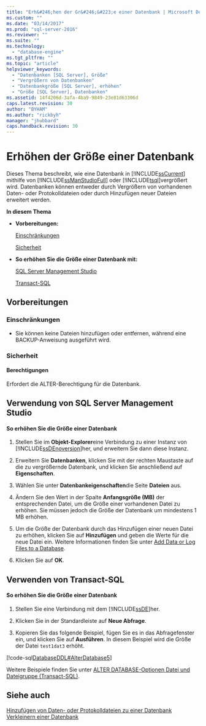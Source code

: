 ```yaml
---
title: "Erh&#246;hen der Gr&#246;&#223;e einer Datenbank | Microsoft Docs"
ms.custom: ""
ms.date: "03/14/2017"
ms.prod: "sql-server-2016"
ms.reviewer: ""
ms.suite: ""
ms.technology: 
  - "database-engine"
ms.tgt_pltfrm: ""
ms.topic: "article"
helpviewer_keywords: 
  - "Datenbanken [SQL Server], Größe"
  - "Vergrößern von Datenbanken"
  - "Datenbankgröße [SQL Server], erhöhen"
  - "Größe [SQL Server], Datenbanken"
ms.assetid: 14f4206d-3afa-4ba9-9849-23e81d63306d
caps.latest.revision: 30
author: "BYHAM"
ms.author: "rickbyh"
manager: "jhubbard"
caps.handback.revision: 30
---
```

# Erh&#246;hen der Gr&#246;&#223;e einer Datenbank
  Dieses Thema beschreibt, wie eine Datenbank in [!INCLUDE[ssCurrent](../../includes/sscurrent-md.md)] mithilfe von [!INCLUDE[ssManStudioFull](../../includes/ssmanstudiofull-md.md)] oder [!INCLUDE[tsql](../../includes/tsql-md.md)]vergrößert wird. Datenbanken können entweder durch Vergrößern von vorhandenen Daten- oder Protokolldateien oder durch Hinzufügen neuer Dateien erweitert werden.  
  
 **In diesem Thema**  
  
-   **Vorbereitungen:**  
  
     [Einschränkungen](#Restrictions)  
  
     [Sicherheit](#Security)  
  
-   **So erhöhen Sie die Größe einer Datenbank mit:**  
  
     [SQL Server Management Studio](#SSMSProcedure)  
  
     [Transact-SQL](#TsqlProcedure)  
  
##  <a name="BeforeYouBegin"></a> Vorbereitungen  
  
###  <a name="Restrictions"></a> Einschränkungen  
  
-   Sie können keine Dateien hinzufügen oder entfernen, während eine BACKUP-Anweisung ausgeführt wird.  
  
###  <a name="Security"></a> Sicherheit  
  
####  <a name="Permissions"></a> Berechtigungen  
 Erfordert die ALTER-Berechtigung für die Datenbank.  
  
##  <a name="SSMSProcedure"></a> Verwendung von SQL Server Management Studio  
  
#### So erhöhen Sie die Größe einer Datenbank  
  
1.  Stellen Sie im **Objekt-Explorer**eine Verbindung zu einer Instanz von [!INCLUDE[ssDEnoversion](../../includes/ssdenoversion-md.md)]her, und erweitern Sie dann diese Instanz.  
  
2.  Erweitern Sie **Datenbanken**, klicken Sie mit der rechten Maustaste auf die zu vergrößernde Datenbank, und klicken Sie anschließend auf **Eigenschaften**.  
  
3.  Wählen Sie unter **Datenbankeigenschaften**die Seite **Dateien** aus.  
  
4.  Ändern Sie den Wert in der Spalte **Anfangsgröße (MB)** der entsprechenden Datei, um die Größe einer vorhandenen Datei zu erhöhen. Sie müssen jedoch die Größe der Datenbank um mindestens 1 MB erhöhen.  
  
5.  Um die Größe der Datenbank durch das Hinzufügen einer neuen Datei zu erhöhen, klicken Sie auf **Hinzufügen** und geben die Werte für die neue Datei ein. Weitere Informationen finden Sie unter [Add Data or Log Files to a Database](../../relational-databases/databases/add-data-or-log-files-to-a-database.md).  
  
6.  Klicken Sie auf **OK**.  
  
##  <a name="TsqlProcedure"></a> Verwenden von Transact-SQL  
  
#### So erhöhen Sie die Größe einer Datenbank  
  
1.  Stellen Sie eine Verbindung mit dem [!INCLUDE[ssDE](../../includes/ssde-md.md)]her.  
  
2.  Klicken Sie in der Standardleiste auf **Neue Abfrage**.  
  
3.  Kopieren Sie das folgende Beispiel, fügen Sie es in das Abfragefenster ein, und klicken Sie auf **Ausführen**. In diesem Beispiel wird die Größe der Datei `test1dat3` erhöht.  
  
 [!code-sql[DatabaseDDL#AlterDatabase5](../../relational-databases/databases/codesnippet/tsql/increase-the-size-of-a-d_1.sql)]  
  
 Weitere Beispiele finden Sie unter [ALTER DATABASE-Optionen Datei und Dateigruppe &#40;Transact-SQL&#41;](../Topic/ALTER%20DATABASE%20File%20and%20Filegroup%20Options%20\(Transact-SQL\).md).  
  
## Siehe auch  
 [Hinzufügen von Daten- oder Protokolldateien zu einer Datenbank](../../relational-databases/databases/add-data-or-log-files-to-a-database.md)   
 [Verkleinern einer Datenbank](../../relational-databases/databases/shrink-a-database.md)  
  
  